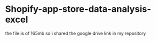 # Shopify-app-store-data-analysis-excel

the file is of 165mb so i shared the google drive link in my repository

